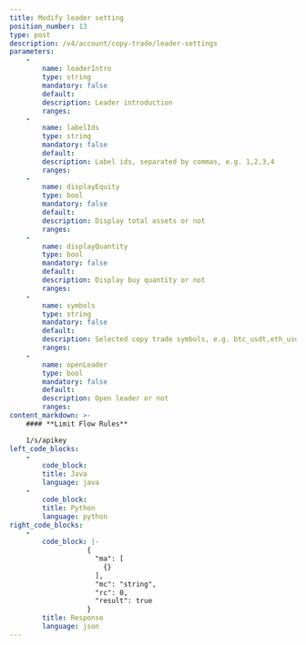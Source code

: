 ```yaml
---
title: Modify leader setting
position_number: 13
type: post
description: /v4/account/copy-trade/leader-settings
parameters:
    -
        name: leaderIntro
        type: string
        mandatory: false
        default:
        description: Leader introduction
        ranges:
    -
        name: labelIds
        type: string
        mandatory: false
        default:
        description: Label ids, separated by commas, e.g. 1,2,3,4
        ranges:
    -
        name: displayEquity
        type: bool
        mandatory: false
        default:
        description: Display total assets or not
        ranges:
    -
        name: displayQuantity
        type: bool
        mandatory: false
        default:
        description: Display buy quantity or not
        ranges:
    -
        name: symbols
        type: string
        mandatory: false
        default:
        description: Selected copy trade symbols, e.g. btc_usdt,eth_usdt
        ranges:
    -
        name: openLeader
        type: bool
        mandatory: false
        default:
        description: Open leader or not
        ranges:
content_markdown: >-
    #### **Limit Flow Rules**

    1/s/apikey
left_code_blocks:
    -
        code_block:
        title: Java
        language: java
    -
        code_block:
        title: Python
        language: python
right_code_blocks:
    -
        code_block: |-
                   {
                     "ma": [
                       {}
                     ],
                     "mc": "string",
                     "rc": 0,
                     "result": true
                   }
        title: Response
        language: json
---
```

